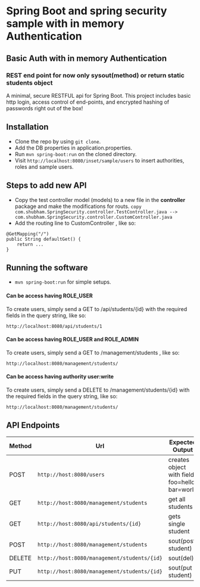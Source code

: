 # Spring Boot and spring security sample with in memory Authentication  
## Basic Auth with in memory Authentication
### REST end point for now only sysout(method) or return static students object

A minimal, secure RESTFUL api for Spring Boot. This project includes basic http login, access control of end-points, and encrypted hashing of passwords right out of the box!

## Installation

- Clone the repo by using `git clone`.
- Add the DB properties in application.properties.
- Run `mvn spring-boot:run` on the cloned directory.
- Visit `http://localhost:8080/inset/sample/users` to insert authorities, roles and sample users.
 
## Steps to add new API
- Copy the test controller model (models) to a new file in the **controller** package and make the modifications for routs.
`copy com.shubham.SpringSecurity.controller.TestController.java --> com.shubham.SpringSecurity.controller.CustomController.java`
- Add the routing line to CustomController , like so:

```
@GetMapping("/")
public String defaultGet() {
    return ...
}
```

## Running the software
- `mvn spring-boot:run` for simple setups.

#### Can be access having ROLE_USER
To create users, simply send a GET to /api/students/{id} with the required fields in the query string, like so:

```
http://localhost:8080/api/students/1
```


#### Can be access having ROLE_USER and ROLE_ADMIN
To create users, simply send a GET to /management/students , like so:

```
http://localhost:8080/management/students/
```

#### Can be access having authority user:write
To create users, simply send a DELETE to /management/students/{id} with the required fields in the query string, like so:

```
http://localhost:8080/management/students/
```
 
## API Endpoints
| Method | Url | Expected Output |
| ------ | ------ | ------ |
| POST | `http://host:8080/users` | creates object with fields foo=hello, bar=world |
| GET | `http://host:8080/management/students` | get all students |
| GET | `http://host:8080/api/students/{id}` | gets single student |
| POST | `http://host:8080/management/students` | sout(post student) |
| DELETE | `http://host:8080/management/students/{id}` | sout(del) |
| PUT | `http://host:8080/management/students/{id}` | sout(put student) |



